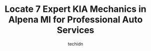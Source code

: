 ---
layout: ampstory
image: https://images.unsplash.com/photo-1490274494753-fd4f84681e7c?ixlib=rb-4.0.3&ixid=MnwxMjA3fDB8MHxwaG90by1wYWdlfHx8fGVufDB8fHx8&auto=format&fit=crop&w=640&h=853&q=80
author: techidn
featured: false
description: Searching for the finest KIA Mechanic in Alpena MI, USA? Look no further than the 7 best KIA Mechanic in the area, where youll find a team of highly qualified professionals ready to handle 
title: Locate 7 Expert KIA Mechanics in Alpena MI for Professional Auto Services
cover:
   title: Locate 7 Expert KIA Mechanics in Alpena MI for Professional Auto Services
   subtitle: Rickpate
   background: https://images.unsplash.com/photo-1490274494753-fd4f84681e7c?ixlib=rb-4.0.3&ixid=MnwxMjA3fDB8MHxwaG90by1wYWdlfHx8fGVufDB8fHx8&auto=format&fit=crop&w=640&h=853&q=80

pages: 
 - layout: thirds
   top: <h1>#1 Northern Collision And Repair llc</h1>
   bottom: "<p>Both Justins here at the shop are the only people I will ever have the pleasure of working on my 2020 Jeep Gladiator.After a fender bender on I-75 during a storm, I im</p>"
   background: https://www.knot35.com/toplist/wp-content/uploads/2023/06/best-kia-mechanic-1-in-alpena-mi-1685842103.jpeg
   backgroundblur: true
 - layout: thirds
   top: <h1>#2 AJS Auto Services & Repair Shop</h1>
   bottom: "<p>2089 US-23, Alpena, MI 49707, United States</p>"
   background: https://www.knot35.com/toplist/wp-content/uploads/2023/06/best-kia-mechanic-2-in-alpena-mi-1685842104.jpeg
   cta:
      link: https://www.knot35.com/toplist/locate-7-expert-kia-mechanics-in-alpena-mi-for-professional-auto-services/
      text: Locate 7 Expert KIA Mechanics in Alpena MI for Professional Auto Services
 - layout: thirds
   top: <h1>#3 Dicks Auto Services Llc</h1>
   bottom: "<p>2298 Diamond Point Rd, Alpena, MI 49707, United States</p>"
   background: https://www.knot35.com/toplist/wp-content/uploads/2023/06/best-kia-mechanic-3-in-alpena-mi-1685842104.jpeg
   cta:
      link: https://www.knot35.com/toplist/locate-7-expert-kia-mechanics-in-alpena-mi-for-professional-auto-services/
      text: Locate 7 Expert KIA Mechanics in Alpena MI for Professional Auto Services
 - layout: thirds
   top: <h1>#4 Alpena Car Care</h1>
   bottom: "<p>901 W Washington Ave, Alpena, MI 49707, United States</p>"
   background: https://images.unsplash.com/photo-1557672172-298e090bd0f1?ixlib=rb-4.0.3&ixid=MnwxMjA3fDB8MHxwaG90by1wYWdlfHx8fGVufDB8fHx8&auto=format&fit=crop&w=640&h=853&q=80
   cta:
      link: https://www.knot35.com/toplist/locate-7-expert-kia-mechanics-in-alpena-mi-for-professional-auto-services/
      text: Locate 7 Expert KIA Mechanics in Alpena MI for Professional Auto Services
 - layout: thirds
   top: <h1>#5 Werdas Auto</h1>
   bottom: "<p>2585 US-23 South, Alpena, MI 49707, United States</p>"
   background: https://images.unsplash.com/photo-1534312527009-56c7016453e6?ixlib=rb-4.0.3&ixid=MnwxMjA3fDB8MHxwaG90by1wYWdlfHx8fGVufDB8fHx8&auto=format&fit=crop&w=640&h=853&q=80
   cta:
      link: https://www.knot35.com/toplist/locate-7-expert-kia-mechanics-in-alpena-mi-for-professional-auto-services/
      text: Locate 7 Expert KIA Mechanics in Alpena MI for Professional Auto Services
 - layout: thirds
   top: <h1>#6 Daves Auto Repair</h1>
   bottom: "<p>3206 US-23 South, Alpena, MI 49707, United States</p>"
   background: https://images.unsplash.com/photo-1509114397022-ed747cca3f65?ixlib=rb-4.0.3&ixid=MnwxMjA3fDB8MHxwaG90by1wYWdlfHx8fGVufDB8fHx8&auto=format&fit=crop&w=640&h=853&q=80
   cta:
      link: https://www.knot35.com/toplist/locate-7-expert-kia-mechanics-in-alpena-mi-for-professional-auto-services/
      text: Locate 7 Expert KIA Mechanics in Alpena MI for Professional Auto Services
 - layout: thirds
   top: <h1>#7 Schmidt The Shop</h1>
   bottom: "<p>2410 US-23, Alpena, MI 49707, United States</p>"
   background: https://images.unsplash.com/photo-1608411404720-c8f0417bcdba?ixlib=rb-4.0.3&ixid=MnwxMjA3fDB8MHxwaG90by1wYWdlfHx8fGVufDB8fHx8&auto=format&fit=crop&w=640&h=853&q=80
   cta:
      link: https://www.knot35.com/toplist/locate-7-expert-kia-mechanics-in-alpena-mi-for-professional-auto-services/
      text: Locate 7 Expert KIA Mechanics in Alpena MI for Professional Auto Services
 - layout: thirds
   middle: Continue reading...
   background: https://images.unsplash.com/photo-1547366785-564103df7e13?ixlib=rb-4.0.3&ixid=MnwxMjA3fDB8MHxwaG90by1wYWdlfHx8fGVufDB8fHx8&auto=format&fit=crop&w=640&h=853&q=80
   cta:
      link: https://www.knot35.com/toplist/locate-7-expert-kia-mechanics-in-alpena-mi-for-professional-auto-services/
      text: Locate 7 Expert KIA Mechanics in Alpena MI for Professional Auto Services
      
---